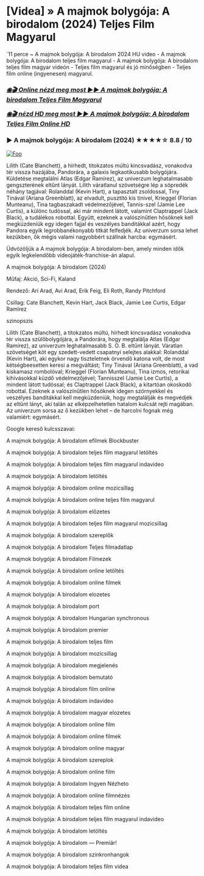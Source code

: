 <h1 tabindex="-1" class="heading-element" dir="auto">[Videa] » A majmok bolygója: A birodalom (2024) Teljes Film Magyarul</h1>

`11 perce ~ A majmok bolygója: A birodalom 2024 HU video - A majmok bolygója: A birodalom teljes film magyarul - A majmok bolygója: A birodalom teljes film magyar videón - Teljes film magyarul és jó minőségben - Teljes film online (ingyenesen) magyarul.

<b><i><h3> <a href="https://filmhd.cloud/hu/movie/653346/kingdom-of-the-planet-of-the-apes-githuu" rel="nofollow">◉🎬 Online nézd meg most ►► A majmok bolygója: A birodalom Teljes Film Magyarul</a></b></i></h>

<b><i><h> <a href="https://filmhd.cloud/hu/movie/653346/kingdom-of-the-planet-of-the-apes-githuu" rel="nofollow">◉🎬 nézd HD meg most ►► A majmok bolygója: A birodalom Teljes Film Online HD</a></b></i></h3>

### ▶️ A majmok bolygója: A birodalom (2024) ★★★★☆ 8.8 / 10

<a href="https://filmhd.cloud/hu/movie/653346/kingdom-of-the-planet-of-the-apes-githuu" rel="nofollow"><img src="https://camo.githubusercontent.com/917e6ed5c302499242165dcc02bdbce85c075fd21b35918eb9c0b771855261b8/68747470733a2f2f7374617469632e7769787374617469632e636f6d2f6d656469612f6232343966395f61646163386637306662336634356238383639313639366337376465313866337e6d76322e676966" alt="Foo" style="max-width: 100%;"></a>

Lilith (Cate Blanchett), a hírhedt, titokzatos múltú kincsvadász, vonakodva tér vissza hazájába, Pandorára, a galaxis legkaotikusabb bolygójára. Küldetése megtalálni Atlas (Edgar Ramírez), az univerzum leghatalmasabb gengszterének eltűnt lányát. Lilith váratlanul szövetségre lép a söpredék néhány tagjával: Rolanddal (Kevin Hart), a tapasztalt zsoldossal, Tiny Tinával (Ariana Greenblatt), az elvadult, pusztító kis tinivel, Krieggel (Florian Munteanu), Tina tagbaszakadt védelmezőjével, Tannis-szel (Jamie Lee Curtis), a különc tudóssal, aki már mindent látott, valamint Claptrappel (Jack Black), a tudálékos robottal. Együtt, ezeknek a valószínűtlen hősöknek kell megküzdeniük egy idegen fajjal és veszélyes banditákkal azért, hogy Pandora egyik legrobbanékonyabb titkát felfedjék. Az univerzum sorsa lehet kezükben, ők mégis valami nagyobbért szállnak harcba: egymásért.

Üdvözöljük a A majmok bolygója: A birodalom-ben, amely minden idők egyik legkelendőbb videojáték-franchise-án alapul.

A majmok bolygója: A birodalom (2024)

Műfaj: Akció, Sci-Fi, Kaland

Rendező: Ari Arad, Avi Arad, Erik Feig, Eli Roth, Randy Pitchford

Csillag: Cate Blanchett, Kevin Hart, Jack Black, Jamie Lee Curtis, Edgar Ramírez

szinopszis

Lilith (Cate Blanchett), a titokzatos múltú, hírhedt kincsvadász vonakodva tér vissza szülőbolygójára, a Pandorára, hogy megtalálja Atlas (Edgar Ramírez), az univerzum leghatalmasabb S. O. B. eltűnt lányát. Váratlan szövetséget köt egy szedett-vedett csapatnyi selejtes alakkal: Rolanddal (Kevin Hart), aki egykor nagy tiszteletnek örvendő katona volt, de most kétségbeesetten keresi a megváltást; Tiny Tinával (Ariana Greenblatt), a vad kiskamasz rombolóval; Krieggel (Florian Munteanu), Tina izmos, retorikai kihívásokkal küzdő védelmezőjével; Tannisszel (Jamie Lee Curtis), a mindent látott tudóssal; és Claptrappel (Jack Black), a kitartóan okoskodó robottal. Ezeknek a valószínűtlen hősöknek idegen szörnyekkel és veszélyes banditákkal kell megküzdeniük, hogy megtalálják és megvédjék az eltűnt lányt, aki talán az elképzelhetetlen hatalom kulcsát rejti magában. Az univerzum sorsa az ő kezükben lehet – de harcolni fognak még valamiért: egymásért.

Google kereső kulcsszavai:

A majmok bolygója: A birodalom efilmek Blockbuster

A majmok bolygója: A birodalom teljes film magyarul letöltés

A majmok bolygója: A birodalom teljes film magyarul indavideo

A majmok bolygója: A birodalom letöltés

A majmok bolygója: A birodalom online mozicsillag

A majmok bolygója: A birodalom online teljes film magyarul

A majmok bolygója: A birodalom előzetes

A majmok bolygója: A birodalom teljes film magyarul mozicsillag

A majmok bolygója: A birodalom szereplők

A majmok bolygója: A birodalom Teljes filmadatlap

A majmok bolygója: A birodalom Filmezek

A majmok bolygója: A birodalom online letöltés

A majmok bolygója: A birodalom online filmek

A majmok bolygója: A birodalom elozetes

A majmok bolygója: A birodalom port

A majmok bolygója: A birodalom Hungarian synchronous

A majmok bolygója: A birodalom premier

A majmok bolygója: A birodalom teljes film

A majmok bolygója: A birodalom mozicsillag

A majmok bolygója: A birodalom megjelenés

A majmok bolygója: A birodalom bemutató

A majmok bolygója: A birodalom film online

A majmok bolygója: A birodalom indavideo

A majmok bolygója: A birodalom magyar elozetes

A majmok bolygója: A birodalom online film

A majmok bolygója: A birodalom online filmek

A majmok bolygója: A birodalom online magyar

A majmok bolygója: A birodalom szereplok

A majmok bolygója: A birodalom online film

A majmok bolygója: A birodalom Ingyen Nézheto

A majmok bolygója: A birodalom online filmnézés

A majmok bolygója: A birodalom teljes film online

A majmok bolygója: A birodalom teljes film magyarul indavideo

A majmok bolygója: A birodalom letöltés

A majmok bolygója: A birodalom — Premiär!

A majmok bolygója: A birodalom szinkronhangok

A majmok bolygója: A birodalom teljes film videa
